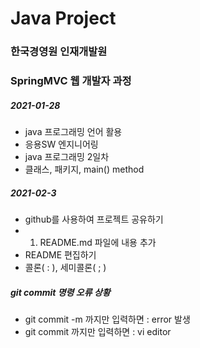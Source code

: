 # Java Project
### 한국경영원 인재개발원
### SpringMVC 웹 개발자 과정

##### 2021-01-28

* java 프로그래밍 언어 활용
* 응용SW 엔지니어링
* java 프로그래밍 2일차 
* 클래스, 패키지, main() method

##### 2021-02-3
* github를 사용하여 프로젝트 공유하기
* 1. README.md 파일에 내용 추가
*	README 편집하기
*	콜론( : ), 세미콜론( ; )

##### git commit 명령 오류 상황
* git commit -m 까지만 입력하면 : error 발생
* git commit 까지만 입력하면 : vi editor